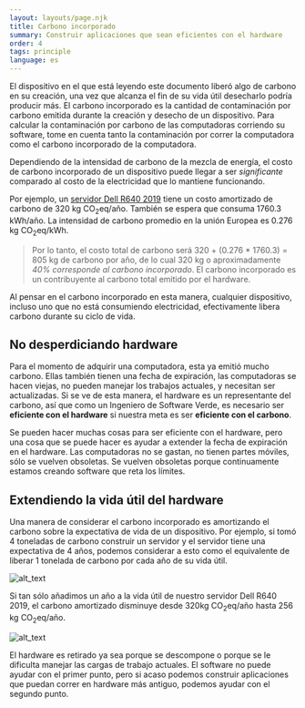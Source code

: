 ```yaml
---
layout: layouts/page.njk
title: Carbono incorporado
summary: Construir aplicaciones que sean eficientes con el hardware
order: 4
tags: principle
language: es
---
```

El dispositivo en el que está leyendo este documento liberó algo de carbono en su creación, una vez que alcanza el fin de su vida útil desecharlo podría producir más.
El carbono incorporado es la cantidad de contaminación por carbono emitida durante la creación y desecho de un dispositivo. Para calcular la contaminación por carbono de las computadoras corriendo su software, tome en cuenta tanto la contaminación por correr la computadora como el carbono incorporado de la computadora.

Dependiendo de la intensidad de carbono de la mezcla de energía, el costo de carbono incorporado de un dispositivo puede llegar a ser *significante* comparado al costo de la electricidad que lo mantiene funcionando.

Por ejemplo, un [servidor Dell R640 2019](https://i.dell.com/sites/csdocuments/CorpComm_Docs/en/carbon-footprint-poweredge-r640.pdf) tiene un costo amortizado de carbono de 320 kg CO<sub>2</sub>eq/año. También se espera que consuma 1760.3 kWh/año. La intensidad de carbono promedio en la unión Europea es 0.276 kg CO<sub>2</sub>eq/kWh.

> Por lo tanto, el costo total de carbono será 320 + (0.276 * 1760.3) = 805 kg de carbono por año, de lo cual 320 kg o aproximadamente *40% corresponde al carbono incorporado*. El carbono incorporado es un contribuyente al carbono total emitido por el hardware.

Al pensar en el carbono incorporado en esta manera, cualquier dispositivo, incluso uno que no está consumiendo electricidad, efectivamente libera carbono durante su ciclo de vida.

## No desperdiciando hardware

Para el momento de adquirir una computadora, esta ya emitió mucho carbono. Ellas también tienen una fecha de expiración, las computadoras se hacen viejas, no pueden manejar los trabajos actuales, y necesitan ser actualizadas. Si se ve de esta manera, el hardware es un representante del carbono, así que como un Ingeniero de Software Verde, es necesario ser **eficiente con el hardware** si nuestra meta es ser **eficiente con el carbono**.

Se pueden hacer muchas cosas para ser eficiente con el hardware, pero una cosa que se puede hacer es ayudar a extender la fecha de expiración en el hardware. Las computadoras no se gastan, no tienen partes móviles, sólo se vuelven obsoletas. Se vuelven obsoletas porque continuamente estamos creando software que reta los límites.

## Extendiendo la vida útil del hardware

Una manera de considerar el carbono incorporado es amortizando el carbono sobre la expectativa de vida de un dispositivo. Por ejemplo, si tomó 4 toneladas de carbono construir un servidor y el servidor tiene una expectativa de 4 años, podemos considerar a esto como el equivalente de liberar 1 tonelada de carbono por cada año de su vida útil.

![alt_text](/assets/images/principles/embodied-carbon-1.png "Carbono incorporado de un servidor amortizado sobre 4 años.")

Si tan sólo añadimos un año a la vida útil de nuestro servidor Dell R640 2019, el carbono amortizado disminuye desde 320kg CO<sub>2</sub>eq/año hasta 256 kg CO<sub>2</sub>eq/año.

![alt_text](/assets/images/principles/embodied-carbon-2.png "Carbono incorporado del mismo servidor amortizado sobre 5 años.")

El hardware es retirado ya sea porque se descompone o porque se le dificulta manejar las cargas de trabajo actuales. El software no puede ayudar con el primer punto, pero si acaso podemos construir aplicaciones que puedan correr en hardware más antiguo, podemos ayudar con el segundo punto.
